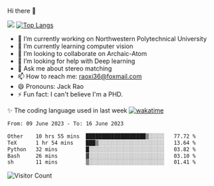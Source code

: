 Hi there 👋

![](https://github-readme-stats.vercel.app/api?username=ZhiboRao)
[![Top Langs](https://github-readme-stats.vercel.app/api/top-langs/?username=ZhiboRao&layout=compact)](https://github.com/anuraghazra/github-readme-stats)

- 🔭 I’m currently working on Northwestern Polytechnical University
- 🌱 I’m currently learning computer vision
- 👯 I’m looking to collaborate on Archaic-Atom
- 🤔 I’m looking for help with Deep learning
- 💬 Ask me about stereo matching
- 📫 How to reach me: raoxi36@foxmail.com
- 😄 Pronouns: Jack Rao
- ⚡ Fun fact: I can't believe I'm a PHD.

✨ The coding language used in last week [![wakatime](https://wakatime.com/badge/user/51ec5ec7-4742-4243-9eea-732ade32c0b7.svg)](https://wakatime.com/@51ec5ec7-4742-4243-9eea-732ade32c0b7)
<!--START_SECTION:waka-->

```txt
From: 09 June 2023 - To: 16 June 2023

Other    10 hrs 55 mins  ███████████████████▒░░░░░   77.72 %
TeX      1 hr 54 mins    ███▒░░░░░░░░░░░░░░░░░░░░░   13.64 %
Python   32 mins         █░░░░░░░░░░░░░░░░░░░░░░░░   03.82 %
Bash     26 mins         ▓░░░░░░░░░░░░░░░░░░░░░░░░   03.10 %
sh       11 mins         ▒░░░░░░░░░░░░░░░░░░░░░░░░   01.41 %
```

<!--END_SECTION:waka-->

![Visitor Count](https://profile-counter.glitch.me/Raohaocheng/count.svg)
